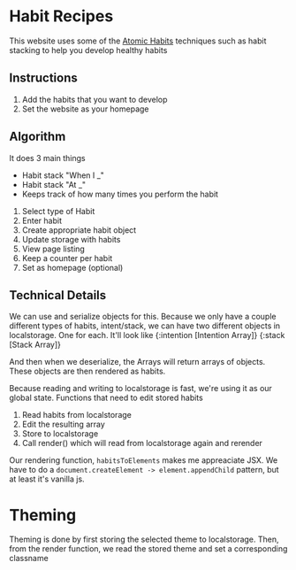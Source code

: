 # Habit Recipes
This website uses some of the [Atomic Habits](https://jamesclear.com/atomic-habits) techniques such as habit stacking to help you develop healthy habits

## Instructions
1. Add the habits that you want to develop
2. Set the website as your homepage

## Algorithm
It does 3 main things
- Habit stack "When I _"
- Habit stack "At _"
- Keeps track of how many times you perform the habit

1. Select type of Habit
2. Enter habit
3. Create appropriate habit object 
4. Update storage with habits
5. View page listing
6. Keep a counter per habit
7. Set as homepage (optional)

## Technical Details
We can use and serialize objects for this. Because we only have a couple different types of habits, intent/stack, we can have two different objects in localstorage. One for each. 
It'll look like
{:intention [Intention Array]}
{:stack [Stack Array]}

And then when we deserialize, the Arrays will return arrays of objects. 
These objects are then rendered as habits.

Because reading and writing to localstorage is fast, we're using it as our global state. Functions that need to edit stored habits 
1. Read habits from localstorage
2. Edit the resulting array
3. Store to localstorage
4. Call render() which will read from localstorage again and rerender

Our rendering function, `habitsToElements` makes me appreaciate JSX. We have to do a `document.createElement -> element.appendChild` pattern, but at least it's vanilla js.

# Theming
Theming is done by first storing the selected theme to localstorage. Then, from the render function, we read the stored theme and set a corresponding classname